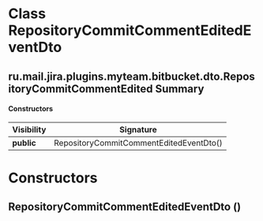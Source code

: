 Class RepositoryCommitCommentEditedEventDto
===========================================
ru.mail.jira.plugins.myteam.bitbucket.dto.RepositoryCommitCommentEdited
Summary
-------
#### Constructors
| Visibility | Signature                               |
| ---------- | --------------------------------------- |
| **public** | RepositoryCommitCommentEditedEventDto() |

Constructors
============
RepositoryCommitCommentEditedEventDto ()
----------------------------------------


